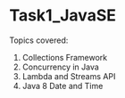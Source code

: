 # Task1_JavaSE

Topics covered:

1. Collections Framework
2. Concurrency in Java
3. Lambda and Streams API
4. Java 8 Date and Time
